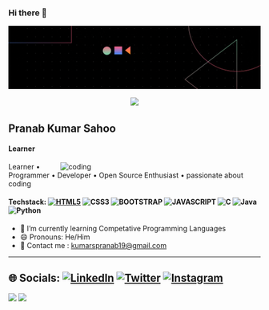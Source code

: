 ### Hi there 👋

[![MasterHead](https://github.com/PranabKumarSahoo/PranabKumarSahoo/blob/main/github-profile-header.gif)](https://github.com/PranabKumarSahoo)
<p align="center"><img src="https://readme-typing-svg.herokuapp.com/?font=Mitr&color=A13B3B&size=20&center=true&vCenter=true&lines=Welcome+to+my+Profile+!!;I+am+programmer+and+developer;cloud+enthusiastic;Interested+in+Open-Source...;Have+a+nice+day+ahead+!!"></p>

##  Pranab Kumar Sahoo 

#### Learner
<img align="right" alt="coding" width="400" src="https://www.careerguide.com/career/wp-content/uploads/2021/08/Full-Stack-Developer-1.gif">
Learner • Programmer • Developer • Open Source Enthusiast • passionate about coding 


#### Techstack: [![HTML5](https://img.shields.io/badge/HTML5-E34F26?style=for-the-badge&logo=html5&logoColor=white)]() ![CSS3](https://img.shields.io/badge/CSS3-1572B6?style=for-the-badge&logo=css3&logoColor=white) ![BOOTSTRAP](https://img.shields.io/badge/Bootstrap-563D7C?style=for-the-badge&logo=bootstrap&logoColor=white) ![JAVASCRIPT](https://img.shields.io/badge/JavaScript-323330?style=for-the-badge&logo=javascript&logoColor=F7DF1E) ![C](https://img.shields.io/badge/C-00599C?style=for-the-badge&logo=c&logoColor=white) ![Java](https://img.shields.io/badge/java-%23ED8B00.svg?style=flat&logo=java&logoColor=white) ![Python](https://img.shields.io/badge/python-%233776AB.svg?&style=flat-square&logo=python&logoColor=white)

- 🌱 I’m currently learning Competative Programming Languages
- 😄 Pronouns: He/Him 
- 📧 Contact me : kumarspranab19@gmail.com

---

## 🌐 Socials: [![LinkedIn](https://img.shields.io/badge/LinkedIn-%230077B5.svg?logo=linkedin&logoColor=white)](https://www.linkedin.com/in/pranabks/) [![Twitter](https://img.shields.io/badge/Twitter-%231DA1F2.svg?logo=Twitter&logoColor=white)](https://twitter.com/PranabKS11) [![Instagram](https://img.shields.io/badge/Instagram-%23E4405F.svg?logo=Instagram&logoColor=white)](https://www.instagram.com/_.thepranab._/)

<a href="https://www.twitter.com/PranabKS11" target="_blank" rel="noreferrer"><img
src="https://img.shields.io/twitter/follow/PranabKS11?logo=twitter&style=for-the-badge&color=0891b2&labelColor=1c1917"
/></a>
<a href="https://www.github.com/PranabKumarSahoo" target="_blank" rel="noreferrer"><img
src="https://img.shields.io/github/followers/PranabKumarSahoo?logo=github&style=for-the-badge&color=0891b2&labelColor=1c1917" /></a>
